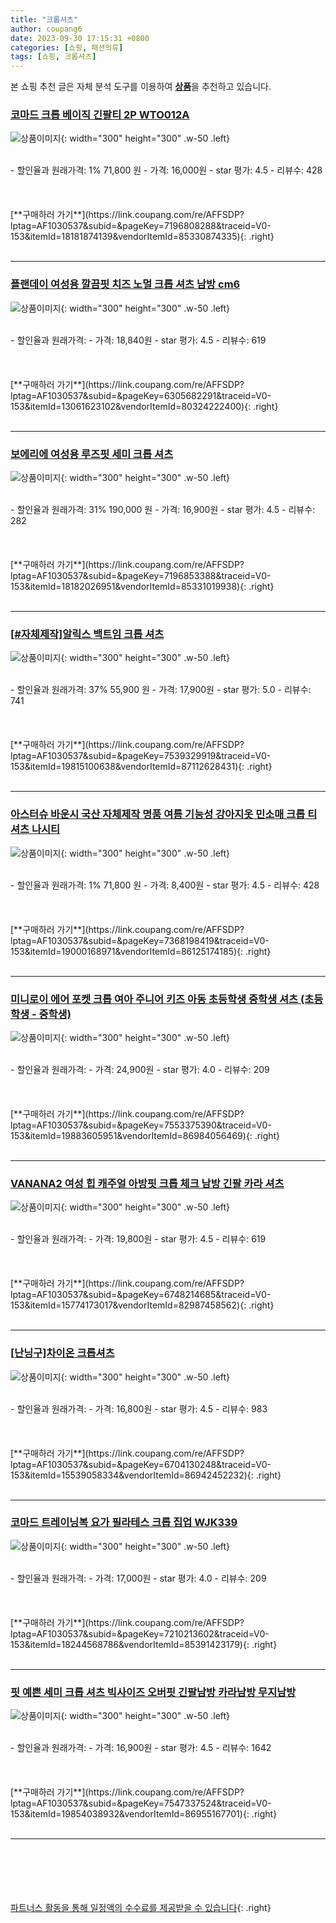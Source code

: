 ```yaml
---
title: "크롭셔츠"
author: coupang6
date: 2023-09-30 17:15:31 +0800
categories: [쇼핑, 패션의류]
tags: [쇼핑, 크롭셔츠]
---
```


본 쇼핑 추천 글은 자체 분석 도구를 이용하여 [**상품**](https://link.coupang.com/a/bao1ui)을 추천하고 있습니다.

### [코마드 크롭 베이직 긴팔티 2P WTO012A](https://link.coupang.com/re/AFFSDP?lptag=AF1030537&subid=&pageKey=7196808288&traceid=V0-153&itemId=18181874139&vendorItemId=85330874335)

![상품이미지](https://thumbnail6.coupangcdn.com/thumbnails/remote/230x230ex/image/vendor_inventory/1a72/96a1fada9ba0e25c433f0185f0e281e7c97f8f9d9f66ff249559f6f519ab.jpg){: width="300" height="300" .w-50 .left}


<br>
- 할인율과 원래가격: 1%  71,800   원
- 가격: 16,000원
- star 평가: 4.5
- 리뷰수: 428
<br>
<br>
<br>
<br>
[**구매하러 가기**](https://link.coupang.com/re/AFFSDP?lptag=AF1030537&subid=&pageKey=7196808288&traceid=V0-153&itemId=18181874139&vendorItemId=85330874335){: .right}
<br>
<br>

---

### [플랜데이 여성용 깔끔핏 치즈 노멀 크롭 셔츠 남방 cm6](https://link.coupang.com/re/AFFSDP?lptag=AF1030537&subid=&pageKey=6305682291&traceid=V0-153&itemId=13061623102&vendorItemId=80324222400)

![상품이미지](https://thumbnail8.coupangcdn.com/thumbnails/remote/230x230ex/image/rs_quotation_api/jmvxnrzd/f34dc5dc37ac482397c69c075b18ea12.jpg){: width="300" height="300" .w-50 .left}


<br>
- 할인율과 원래가격: 
- 가격: 18,840원
- star 평가: 4.5
- 리뷰수: 619
<br>
<br>
<br>
<br>
[**구매하러 가기**](https://link.coupang.com/re/AFFSDP?lptag=AF1030537&subid=&pageKey=6305682291&traceid=V0-153&itemId=13061623102&vendorItemId=80324222400){: .right}
<br>
<br>

---

### [보에리에 여성용 루즈핏 세미 크롭 셔츠](https://link.coupang.com/re/AFFSDP?lptag=AF1030537&subid=&pageKey=7196853388&traceid=V0-153&itemId=18182026951&vendorItemId=85331019938)

![상품이미지](https://thumbnail7.coupangcdn.com/thumbnails/remote/230x230ex/image/rs_quotation_api/fzw8ugh2/3b786189d8bd4d5e91f833cff6e97568.jpg){: width="300" height="300" .w-50 .left}


<br>
- 할인율과 원래가격: 31%  190,000   원
- 가격: 16,900원
- star 평가: 4.5
- 리뷰수: 282
<br>
<br>
<br>
<br>
[**구매하러 가기**](https://link.coupang.com/re/AFFSDP?lptag=AF1030537&subid=&pageKey=7196853388&traceid=V0-153&itemId=18182026951&vendorItemId=85331019938){: .right}
<br>
<br>

---

### [[#자체제작]알릭스 백트임 크롭 셔츠](https://link.coupang.com/re/AFFSDP?lptag=AF1030537&subid=&pageKey=7539329919&traceid=V0-153&itemId=19815100638&vendorItemId=87112628431)

![상품이미지](https://thumbnail9.coupangcdn.com/thumbnails/remote/230x230ex/image/vendor_inventory/8d8e/8543997d639385172cc9dec6ecc7b83fdfb8923b87e43241faaf99f7cb52.jpg){: width="300" height="300" .w-50 .left}


<br>
- 할인율과 원래가격: 37%  55,900   원
- 가격: 17,900원
- star 평가: 5.0
- 리뷰수: 741
<br>
<br>
<br>
<br>
[**구매하러 가기**](https://link.coupang.com/re/AFFSDP?lptag=AF1030537&subid=&pageKey=7539329919&traceid=V0-153&itemId=19815100638&vendorItemId=87112628431){: .right}
<br>
<br>

---

### [아스터슈 바운시 국산 자체제작 명품 여름 기능성 강아지옷 민소매 크롭 티셔츠 나시티](https://link.coupang.com/re/AFFSDP?lptag=AF1030537&subid=&pageKey=7368198419&traceid=V0-153&itemId=19000168971&vendorItemId=86125174185)

![상품이미지](https://thumbnail6.coupangcdn.com/thumbnails/remote/230x230ex/image/vendor_inventory/8291/c7ec6911aab7709e6e4ddf926b3709a11b629680d58ee5a81cbed8c5096c.jpeg){: width="300" height="300" .w-50 .left}


<br>
- 할인율과 원래가격: 1%  71,800   원
- 가격: 8,400원
- star 평가: 4.5
- 리뷰수: 428
<br>
<br>
<br>
<br>
[**구매하러 가기**](https://link.coupang.com/re/AFFSDP?lptag=AF1030537&subid=&pageKey=7368198419&traceid=V0-153&itemId=19000168971&vendorItemId=86125174185){: .right}
<br>
<br>

---

### [미니로이 에어 포켓 크롭 여아 주니어 키즈 아동 초등학생 중학생 셔츠 (초등학생 - 중학생)](https://link.coupang.com/re/AFFSDP?lptag=AF1030537&subid=&pageKey=7553375390&traceid=V0-153&itemId=19883605951&vendorItemId=86984056469)

![상품이미지](https://thumbnail7.coupangcdn.com/thumbnails/remote/230x230ex/image/vendor_inventory/0f85/0bad1b9252f4c7c1892871697aae54b2e0872ba49b1789ae68fc7bc66821.jpg){: width="300" height="300" .w-50 .left}


<br>
- 할인율과 원래가격: 
- 가격: 24,900원
- star 평가: 4.0
- 리뷰수: 209
<br>
<br>
<br>
<br>
[**구매하러 가기**](https://link.coupang.com/re/AFFSDP?lptag=AF1030537&subid=&pageKey=7553375390&traceid=V0-153&itemId=19883605951&vendorItemId=86984056469){: .right}
<br>
<br>

---

### [VANANA2 여성 힙 캐주얼 아방핏 크롭 체크 남방 긴팔 카라 셔츠](https://link.coupang.com/re/AFFSDP?lptag=AF1030537&subid=&pageKey=6748214685&traceid=V0-153&itemId=15774173017&vendorItemId=82987458562)

![상품이미지](https://thumbnail8.coupangcdn.com/thumbnails/remote/230x230ex/image/vendor_inventory/771c/d6fa71f0fef4862ea426de3697db59c78ae51aeb78bfc0494c3800736a7e.png){: width="300" height="300" .w-50 .left}


<br>
- 할인율과 원래가격: 
- 가격: 19,800원
- star 평가: 4.5
- 리뷰수: 619
<br>
<br>
<br>
<br>
[**구매하러 가기**](https://link.coupang.com/re/AFFSDP?lptag=AF1030537&subid=&pageKey=6748214685&traceid=V0-153&itemId=15774173017&vendorItemId=82987458562){: .right}
<br>
<br>

---

### [[난닝구]차이온 크롭셔츠](https://link.coupang.com/re/AFFSDP?lptag=AF1030537&subid=&pageKey=6704130248&traceid=V0-153&itemId=15539058334&vendorItemId=86942452232)

![상품이미지](https://thumbnail7.coupangcdn.com/thumbnails/remote/230x230ex/image/vendor_inventory/15dd/f82964af0d3c559af67c53c6f17fda2a11f436cba482a768775376fb9f26.jpg){: width="300" height="300" .w-50 .left}


<br>
- 할인율과 원래가격: 
- 가격: 16,800원
- star 평가: 4.5
- 리뷰수: 983
<br>
<br>
<br>
<br>
[**구매하러 가기**](https://link.coupang.com/re/AFFSDP?lptag=AF1030537&subid=&pageKey=6704130248&traceid=V0-153&itemId=15539058334&vendorItemId=86942452232){: .right}
<br>
<br>

---

### [코마드 트레이닝복 요가 필라테스 크롭 집업 WJK339](https://link.coupang.com/re/AFFSDP?lptag=AF1030537&subid=&pageKey=7210213602&traceid=V0-153&itemId=18244568786&vendorItemId=85391423179)

![상품이미지](https://thumbnail9.coupangcdn.com/thumbnails/remote/230x230ex/image/vendor_inventory/f086/4791b52436c475c7bb8a65b24f761cf3cbe61e681f78ad9bf4aaef475f97.jpg){: width="300" height="300" .w-50 .left}


<br>
- 할인율과 원래가격: 
- 가격: 17,000원
- star 평가: 4.0
- 리뷰수: 209
<br>
<br>
<br>
<br>
[**구매하러 가기**](https://link.coupang.com/re/AFFSDP?lptag=AF1030537&subid=&pageKey=7210213602&traceid=V0-153&itemId=18244568786&vendorItemId=85391423179){: .right}
<br>
<br>

---

### [핏 예쁜 세미 크롭 셔츠 빅사이즈 오버핏 긴팔남방 카라남방 무지남방](https://link.coupang.com/re/AFFSDP?lptag=AF1030537&subid=&pageKey=7547337524&traceid=V0-153&itemId=19854038932&vendorItemId=86955167701)

![상품이미지](https://thumbnail8.coupangcdn.com/thumbnails/remote/230x230ex/image/vendor_inventory/90b5/16386c567503f2b69bcb0246a542996b6aa36a37646e89d2c922e162f905.jpg){: width="300" height="300" .w-50 .left}


<br>
- 할인율과 원래가격: 
- 가격: 16,900원
- star 평가: 4.5
- 리뷰수: 1642
<br>
<br>
<br>
<br>
[**구매하러 가기**](https://link.coupang.com/re/AFFSDP?lptag=AF1030537&subid=&pageKey=7547337524&traceid=V0-153&itemId=19854038932&vendorItemId=86955167701){: .right}
<br>
<br>

---
<br><br><br><br><br> [파트너스 활동을 통해 일정액의 수수료를 제공받을 수 있습니다](https://link.coupang.com/a/bao1ui){: .right}